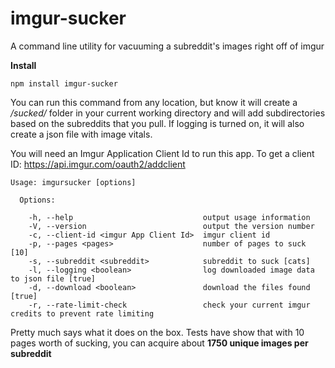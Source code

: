 imgur-sucker
============

A command line utility for vacuuming a subreddit's images right off of imgur

**Install**

    npm install imgur-sucker

You can run this command from any location, but know it will create a */sucked/* folder in your current working directory
and will add subdirectories based on the subreddits that you pull. If logging is turned on, it will also create a json file with image vitals.

You will need an Imgur Application Client Id to run this app. To get a client ID: https://api.imgur.com/oauth2/addclient


	Usage: imgursucker [options]

	  Options:

	    -h, --help                             output usage information
	    -V, --version                          output the version number
	    -c, --client-id <imgur App Client Id>  imgur client id
	    -p, --pages <pages>                    number of pages to suck [10]
	    -s, --subreddit <subreddit>            subreddit to suck [cats]
	    -l, --logging <boolean>                log downloaded image data to json file [true]
	    -d, --download <boolean>               download the files found [true]
	    -r, --rate-limit-check                 check your current imgur credits to prevent rate limiting
    

Pretty much says what it does on the box. Tests have show that with 10 pages worth of sucking, you can acquire about **1750 unique images per subreddit**


